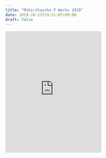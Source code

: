 ```yaml
---
title: "Mikirihassha P Works 2018"
date: 2019-10-23T19:21:07+09:00
draft: false
---
```


<iframe src="https://open.spotify.com/embed/album/0VAaCIU2posPukOSAI73kK" width="300" height="380" frameborder="0" allowtransparency="true" allow="encrypted-media"></iframe>
